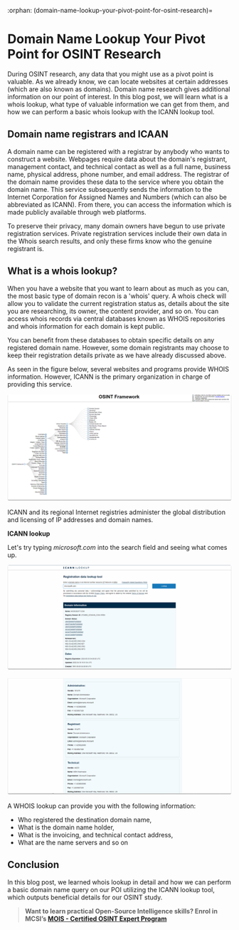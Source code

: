:orphan:
(domain-name-lookup-your-pivot-point-for-osint-research)=

# Domain Name Lookup Your Pivot Point for OSINT Research

During OSINT research, any data that you might use as a pivot point is valuable. As we already know, we can locate websites at certain addresses (which are also known as domains). Domain name research gives additional information on our point of interest. In this blog post, we will learn what is a whois lookup, what type of valuable information we can get from them, and how we can perform a basic whois lookup with the ICANN lookup tool.

## Domain name registrars and ICAAN

A domain name can be registered with a registrar by anybody who wants to construct a website. Webpages require data about the domain's registrant, management contact, and technical contact as well as a full name, business name, physical address, phone number, and email address. The registrar of the domain name provides these data to the service where you obtain the domain name. This service subsequently sends the information to the Internet Corporation for Assigned Names and Numbers (which can also be abbreviated as ICANN). From there, you can access the information which is made publicly available through web platforms.

To preserve their privacy, many domain owners have begun to use private registration services. Private registration services include their own data in the Whois search results, and only these firms know who the genuine registrant is.

## What is a whois lookup?

When you have a website that you want to learn about as much as you can, the most basic type of domain recon is a 'whois' query. A whois check will allow you to validate the current registration status as, details about the site you are researching, its owner, the content provider, and so on.
You can access whois records via central databases known as WHOIS repositories and whois information for each domain is kept public.

You can benefit from these databases to obtain specific details on any registered domain name. However, some domain registrants may choose to keep their registration details private as we have already discussed above.

As seen in the figure below, several websites and programs provide WHOIS information. However, ICANN is the primary organization in charge of providing this service.

![alt text](images/domain-name-lookup-osint-6.png)

ICANN and its regional Internet registries administer the global distribution and licensing of IP addresses and domain names.

**ICANN lookup**

Let's try typing _microsoft.com_ into the search field and seeing what comes up.

![alt text](images/domain-name-lookup-osint-7.png)

![alt text](images/domain-name-lookup-osint-8.png)

A WHOIS lookup can provide you with the following information:

- Who registered the destination domain name,
- What is the domain name holder,
- What is the invoicing, and technical contact address,
- What are the name servers and so on

## Conclusion

In this blog post, we learned whois lookup in detail and how we can perform a basic domain name query on our POI utilizing the ICANN lookup tool, which outputs beneficial details for our OSINT study.

> **Want to learn practical Open-Source Intelligence skills? Enrol in MCSI’s [MOIS - Certified OSINT Expert Program](https://www.mosse-institute.com/certifications/mois-certified-osint-expert.html)**
